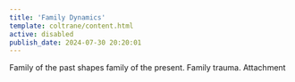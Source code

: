 ```yaml
---
title: 'Family Dynamics'
template: coltrane/content.html
active: disabled
publish_date: 2024-07-30 20:20:01
---
```

Family of the past shapes family of the present. Family trauma. Attachment 